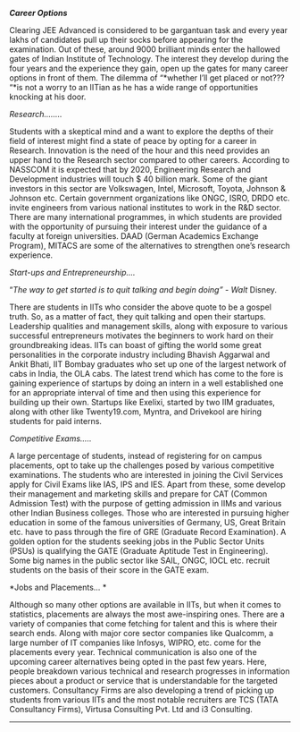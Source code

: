 ***Career Options***

Clearing JEE Advanced is considered to be gargantuan task and every year
lakhs of candidates pull up their socks before appearing for the
examination. Out of these, around 9000 brilliant minds enter the
hallowed gates of Indian Institute of Technology. The interest they
develop during the four years and the experience they gain, open up the
gates for many career options in front of them. The dilemma of “*whether
I’ll get placed or not??? “*is not a worry to an IITian as he has a wide
range of opportunities knocking at his door.

*Research……..*

Students with a skeptical mind and a want to explore the depths of their
field of interest might find a state of peace by opting for a career in
Research. Innovation is the need of the hour and this need provides an
upper hand to the Research sector compared to other careers. According
to NASSCOM it is expected that by 2020, Engineering Research and
Development industries will touch \$ 40 billion mark. Some of the giant
investors in this sector are Volkswagen, Intel, Microsoft, Toyota,
Johnson & Johnson etc. Certain government organizations like ONGC, ISRO,
DRDO etc. invite engineers from various national institutes to work in
the R&D sector. There are many international programmes, in which
students are provided with the opportunity of pursuing their interest
under the guidance of a faculty at foreign universities. DAAD (German
Academics Exchange Program), MITACS are some of the alternatives to
strengthen one’s research experience.

*Start-ups and Entrepreneurship….*

“*The way to get started is to quit talking and begin doing” - Walt*
Disney.

There are students in IITs who consider the above quote to be a gospel
truth. So, as a matter of fact, they quit talking and open their
startups. Leadership qualities and management skills, along with
exposure to various successful entrepreneurs motivates the beginners to
work hard on their groundbreaking ideas. IITs can boast of gifting the
world some great personalities in the corporate industry including
Bhavish Aggarwal and Ankit Bhati, IIT Bombay graduates who set up one of
the largest network of cabs in India, the OLA cabs. The latest trend
which has come to the fore is gaining experience of startups by doing an
intern in a well established one for an appropriate interval of time and
then using this experience for building up their own. Startups like
Exelixi, started by two IIM graduates, along with other like
Twenty19.com, Myntra, and Drivekool are hiring students for paid
interns.

*Competitive Exams…..*

A large percentage of students, instead of registering for on campus
placements, opt to take up the challenges posed by various competitive
examinations. The students who are interested in joining the Civil
Services apply for Civil Exams like IAS, IPS and IES. Apart from these,
some develop their management and marketing skills and prepare for CAT
(Common Admission Test) with the purpose of getting admission in IIMs
and various other Indian Business colleges. Those who are interested in
pursuing higher education in some of the famous universities of Germany,
US, Great Britain etc. have to pass through the fire of GRE (Graduate
Record Examination). A golden option for the students seeking jobs in
the Public Sector Units (PSUs) is qualifying the GATE (Graduate Aptitude
Test in Engineering). Some big names in the public sector like SAIL,
ONGC, IOCL etc. recruit students on the basis of their score in the GATE
exam.

*Jobs and Placements… *

Although so many other options are available in IITs, but when it comes
to statistics, placements are always the most awe-inspiring ones. There
are a variety of companies that come fetching for talent and this is
where their search ends. Along with major core sector companies like
Qualcomm, a large number of IT companies like Infosys, WIPRO, etc. come
for the placements every year. Technical communication is also one of
the upcoming career alternatives being opted in the past few years.
Here, people breakdown various technical and research progresses in
information pieces about a product or service that is understandable for
the targeted customers. Consultancy Firms are also developing a trend of
picking up students from various IITs and the most notable recruiters
are TCS (TATA Consultancy Firms), Virtusa Consulting Pvt. Ltd and i3
Consulting.

------------------------------------------------------------------------------------------------------------
